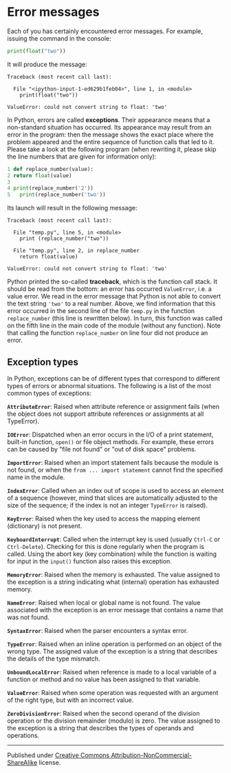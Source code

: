 # Error messages

Each of you has certainly encountered error messages. For example, issuing the command in the console:

```python
print(float("two"))
```

It will produce the message:

```
Traceback (most recent call last):

  File "<ipython-input-1-ed629b1feb04>", line 1, in <module>
    print(float("two"))

ValueError: could not convert string to float: 'two'
```

In Python, errors are called **exceptions**. Their appearance means that a non-standard situation has occurred. Its appearance may result from an error in the program: then the message shows the exact place where the problem appeared and the entire sequence of function calls that led to it. Please take a look at the following program (when rewriting it, please skip the line numbers that are given for information only):

```python
1 def replace_number(value):
2 return float(value)
3
4 print(replace_number('2'))
5   print(replace_number('two'))
```

Its launch will result in the following message:

```
Traceback (most recent call last):

  File "temp.py", line 5, in <module>
    print (replace_number("two"))

  File "temp.py", line 2, in replace_number
    return float(value)

ValueError: could not convert string to float: 'two'
```

Python printed the so-called __traceback__, which is the function call stack. It should be read from the bottom: an error has occurred `ValueError`, i.e. a value error. We read in the error message that Python is not able to convert the text string `'two'` to a real number. Above, we find information that this error occurred in the second line of the file `temp.py` in the function `replace_number` (this line is rewritten below). In turn, this function was called on the fifth line in the main code of the module (without any function). Note that calling the function  `replace_number` on line four did not produce an error.

## Exception types
In Python, exceptions can be of different types that correspond to different types of errors or abnormal situations. The following is a list of the most common types of exceptions:

**`AttributeError`**: Raised when attribute reference or assignment fails (when the object does not support attribute references or assignments at all TypeError).

**`IOError`**: Dispatched when an error occurs in the I/O of a print statement, built-in function, `open()` or file object methods. For example, these errors can be caused by "file not found" or "out of disk space" problems.

**`ImportError`**: Raised when an import statement fails because the module is not found, or when the `from ... import statement` cannot find the specified name in the module.

**`IndexError`**: Called when an index out of scope is used to access an element of a sequence (however, mind that slices are automatically adjusted to the size of the sequence; if the index is not an integer `TypeError` is raised).

**`KeyError`**: Raised when the key used to access the mapping element (dictionary) is not present.

**`KeyboardInterrupt`**: Called when the interrupt key is used (usually `Ctrl-C` or `Ctrl-Delete`). Checking for this is done regularly when the program is called. Using the abort key (key combination) while the function is waiting for input in the `input()` function also raises this exception.

**`MemoryError`**: Raised when the memory is exhausted. The value assigned to the exception is a string indicating what (internal) operation has exhausted memory.

**`NameError`**: Raised when local or global name is not found. The value associated with the exception is an error message that contains a name that was not found.

**`SyntaxError`**: Raised when the parser encounters a syntax error.

**`TypeError`**: Raised when an inline operation is performed on an object of the wrong type. The assigned value of the exception is a string that describes the details of the type mismatch.

**`UnboundLocalError`**: Raised when reference is made to a local variable of a function or method and no value has been assigned to that variable.

**`ValueError`**: Raised when some operation was requested with an argument of the right type, but with an incorrect value.

**`ZeroDivisionError`**: Raised when the second operand of the division operation or the division remainder (modulo) is zero. The value assigned to the exception is a string that describes the types of operands and operations.


<hr/>

Published under [Creative Commons Attribution-NonCommercial-ShareAlike](https://creativecommons.org/licenses/by-nc-sa/4.0/) license.
